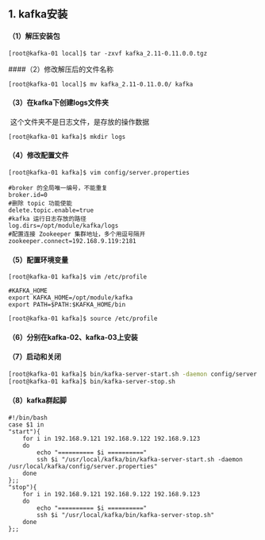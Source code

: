 ## 1. kafka安装

#### （1）解压安装包

```shell
[root@kafka-01 local]$ tar -zxvf kafka_2.11-0.11.0.0.tgz
```

####（2）修改解压后的文件名称  

```shell
[root@kafka-01 local]$ mv kafka_2.11-0.11.0.0/ kafka
```

#### （3）在kafka下创建logs文件夹

​	这个文件夹不是日志文件，是存放的操作数据

```shell
[root@kafka-01 kafka]$ mkdir logs
```

#### （4）修改配置文件

```shell
[root@kafka-01 kafka]$ vim config/server.properties
```

```shell
#broker 的全局唯一编号，不能重复
broker.id=0
#删除 topic 功能使能
delete.topic.enable=true
#kafka 运行日志存放的路径
log.dirs=/opt/module/kafka/logs
#配置连接 Zookeeper 集群地址，多个用逗号隔开
zookeeper.connect=192.168.9.119:2181
```

#### （5）配置环境变量  

```shell
[root@kafka-01 kafka]$ vim /etc/profile

#KAFKA_HOME
export KAFKA_HOME=/opt/module/kafka
export PATH=$PATH:$KAFKA_HOME/bin

[root@kafka-01 kafka]$ source /etc/profile
```

#### （6）分别在kafka-02、kafka-03上安装

#### （7）启动和关闭

```sh
[root@kafka-01 kafka]$ bin/kafka-server-start.sh -daemon config/server.properties
[root@kafka-01 kafka]$ bin/kafka-server-stop.sh
```

#### （8）kafka群起脚

```shell
#!/bin/bash
case $1 in
"start"){
	for i in 192.168.9.121 192.168.9.122 192.168.9.123
	do
		echo "========== $i =========="
		ssh $i "/usr/local/kafka/bin/kafka-server-start.sh -daemon /usr/local/kafka/config/server.properties"
	done
};;
"stop"){
	for i in 192.168.9.121 192.168.9.122 192.168.9.123
	do
		echo "========== $i =========="
		ssh $i "/usr/local/kafka/bin/kafka-server-stop.sh"
	done
};;
```